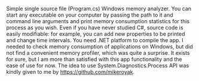 Simple single source file (Program.cs) Windows memory analyzer. You can start any executable on your computer by passing the path to it and command line arguments and print memory consumption statistics for this process as you wish. Even if you have never studied C#, source code is easily modifiable: for example, you can add new properties to be printed and change time intervals. You need .NET platform to compile the app.
I needed to check memory consumption of applications on Windows, but did not find a convenient memory profiler, which was quite a surprise. It exists for sure, but I am more than satisfied with this app functionality and the ease of use for now.
The idea to use System.Diagnostics.Process API was kindly given to me by https://github.com/mikeroyak. 